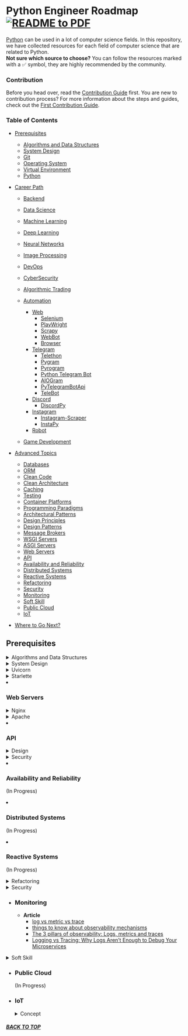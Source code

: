 <a id="top"></a>

# Python Engineer Roadmap [![README to PDF](https://github.com/DjangoEx/awesome-python-resources/actions/workflows/convert-to-pdf.yml/badge.svg)](README.pdf)

[Python](https://www.python.org/) can be used in a lot of computer science fields. In this repository, we have collected resources for each field of computer science that are related to Python.\
**Not sure which source to choose?** You can follow the resources marked with a ✅ symbol, they are highly recommended by the community.


### Contribution
Before you head over, read the [Contribution Guide](CONTRIBUTING.md) first. You are new to contribution process? For more information about the steps and guides, check out the [First Contribution Guide](https://github.com/firstcontributions/first-contributions).

### Table of Contents

- [Prerequisites](#prerequisites)
  - [Algorithms and Data Structures](#algorithms-and-data-structures)
  - [System Design](#system-design)
  - [Git](#git)
  - [Operating System](#operating-system)
  - [Virtual Environment](#virtual-environment)
  - [Python](#python)
- [Career Path](#career-path)
  - [Backend](#backend)
  - [Data Science](#data-science)
  - [Machine Learning](#machine-learning)
  - [Deep Learning](#deep-learning)
  - [Neural Networks](#neural-networks)
  - [Image Processing](#image-processing)
  - [DevOps](#devops)
  - [CyberSecurity](#cybersecurity)
  - [Algorithmic Trading](#algorithmic-trading)
  - [Automation](#automation)
    - [Web](#web)
      - [Selenium](#selenium)
      - [PlayWright](#playwright)
      - [Scrapy](#scrapy)
      - [WebBot](#webbot)
      - [Browser](#mozbase)
    - [Telegram](#telegram)
      - [Telethon](#telethon)
      - [Pygram](#pygram)
      - [Pyrogram](#pyrogram)
      - [Python Telegram Bot](#python-telegram-bot)
      - [AIOGram](#aiogram)
      - [PyTelegramBotApi](#pytelegrambotapi)
      - [TeleBot](#telebot)
    - [Discord](#discord)
      - [DiscordPy](#discordpy)
    - [Instagram](#instagram)
      - [Instagram-Scraper](#instagram-scraper)
      - [InstaPy](#instapy)
    - [Robot](#robot)

  - [Game Development](#game)

- [Advanced Topics](#advanced-topics)
  - [Databases](#databases)
  - [ORM](#orm)
  - [Clean Code](#clean-code)
  - [Clean Architecture](#clean-architecture)
  - [Caching](#caching)
  - [Testing](#testing)
  - [Container Platforms](#container-platforms)
  - [Programming Paradigms](#programming-paradigms)
  - [Architectural Patterns](#architectural-patterns)
  - [Design Principles](#design-principles)
  - [Design Patterns](#design-patterns)
  - [Message Brokers](#message-brokers)
  - [WSGI Servers](#wsgi-servers)
  - [ASGI Servers](#asgi-servers)
  - [Web Servers](#web-servers)
  - [API](#api)
  - [Availability and Reliability](#availability-and-reliability)
  - [Distributed Systems](#distributed-systems)
  - [Reactive Systems](#reactive-systems)
  - [Refactoring](#refactoring)
  - [Security](#security)
  - [Monitoring](#monitoring)
  - [Soft Skill](#soft-skill)
  - [Public Cloud](#public-cloud)
  - [IoT](#iot)
- [Where to Go Next?](#where-to-go-next)

## Prerequisites
<details>
  <summary id="algorithms-and-data-structures">Algorithms and Data Structures</summary> <br> 
  
  - **Book**
    - ✅ [Grokking Algorithms by Aditya Bhargava](https://www.amazon.com/Grokking-Algorithms-illustrated-programmers-curious/dp/1617292230)
    - ✅ [Cracking the Coding Interview by Gayle Laakmann McDowell](https://www.amazon.com/Cracking-Coding-Interview-Programming-Questions/dp/0984782850)
    - [Data Structure and Algorithmic Thinking with Python: Data Structure and Algorithmic Puzzles by Narasimha Karumanchi](https://www.amazon.com/Data-Structure-Algorithmic-Thinking-Python/dp/8192107590)
    - [Introduction to Algorithms (CLRS)](https://www.amazon.com/Introduction-Algorithms-3rd-MIT-Press/dp/0262033844)

  - **Video**
    - [Data Structures And Algorithms Course by Mosh Hamedani](https://codewithmosh.com/p/data-structures-algorithms)
    - [Algorithms and Data Structures for Beginners by NeetCode](https://neetcode.io/courses/dsa-for-beginners/0)
    - [Advanced Algorithms by NeetCode](https://neetcode.io/courses/advanced-algorithms/0)

  - **Platform**
    - ✅ [LeetCode](https://leetcode.com/)
    - [HackerRank](https://www.hackerrank.com/)
    - [CodeWars](https://www.codewars.com/)
    - [TheAlgorithms](https://the-algorithms.com/)
    - [Codeforces](https://codeforces.com/)

  - **Repo**
    - ✅ [Coding University](https://github.com/jwasham/coding-interview-university)
    - [Algorithm solution and summary of Grokking book](https://github.com/msdundar/notes-algorithms)

  - **Cheat Sheet**
    - [Data Structures Cheat Sheet](https://intellipaat.com/mediaFiles/2019/02/Python-Data-structures-cheat-sheet.pdf)
</details>  


<details>
  <summary id="system-design">System Design</summary> <br> 

  - **Book**
    - ✅ [System Design Interview by Alex Xu](https://www.amazon.com/System-Design-Interview-insiders-Second/dp/B08CMF2CQF)
    - [System Design Interview: Volume 2 by Alex Xu & Sahn Lam](https://www.amazon.com/System-Design-Interview-Insiders-Guide/dp/1736049119)

  - **Course**
    - [Educative - Grokking the System Design Interview](https://www.educative.io/courses/grokking-the-system-design-interview)
    - [NeetCode - System Design for Beginners](https://neetcode.io/courses/system-design-for-beginners/0)
    - [NeetCode - System Design Interview](https://neetcode.io/courses/system-design-interview/0)
<details>


  <summary id="git">Git</summary> <br> 
  
  - **Documentation**
    - [Git Documentation](https://git-scm.com/docs)

  - **Video**
    - ✅ [Git Course by Mosh Hamedani](https://codewithmosh.com/p/the-ultimate-git-course)
    - [Git and GitHub tutorial for beginners by Amigoscode](https://www.youtube.com/watch?v=3fUbBnN_H2c)
    - [Git and GitHub crash course by freeCodeCamp](https://www.youtube.com/watch?v=RGOj5yH7evk)
    - [Git For Professionals course by Trevor Miller](https://egghead.io/courses/practical-git-for-everyday-professional-use)

  - **Book**
    - [Pro Git](https://git-scm.com/book/en/)
    - [Git Notes for Professionals](https://books.goalkicker.com/GitBook/)

  - **Website**
    - [Git For Beginners by tutorialspoint](https://www.tutorialspoint.com/git/index.htm)
    - [Git For Intermediates and Professionals by W3schools](https://www.w3schools.com/git/)
    - [Advanced Git Tips by atlassian](https://www.atlassian.com/git/tutorials/advanced-overview)
    - [Learn Git Branching](https://learngitbranching.js.org/)
  
  - **Cheat Sheet**
    - [Git cheat sheet](https://wac-cdn.atlassian.com/dam/jcr:e7e22f25-bba2-4ef1-a197-53f46b6df4a5/SWTM-2088_Atlassian-Git-Cheatsheet.pdf?cdnVersion=353)
</details>

<details>
  <summary id="operating-system">Operating System</summary> <br> 

  - **Book**
    - ✅ [LPIC-1: Linux Professional Institute Certification Study Guide: Exams 101 and 102 by Roderick W. Smith](https://www.amazon.com/LPIC-1-Linux-Professional-Institute-Certification/dp/1118495632)

  - **Video**
    - [Lpic-1 Course by Jadi](https://www.youtube.com/watch?v=AKkNUvEHXhk&list=PLFOYXCPEqdNUU55Xvgst8wGTWnz_sd-cj)

  - **Platform**
    - [Linux Journey](https://linuxjourney.com/)

  - **Community**
    - [Discord Linux group](https://discord.gg/discord-linux)
    - [Linux For Everyone Community](https://t.me/linux4everyone)

  - **Cheat Sheet**
    - [Linux commands cheat sheet](https://www.guru99.com/linux-commands-cheat-sheet.html)
</details>


<details>
  <summary id="virtual-environment">Virtual Environment</summary> <br> 

  - **VENV**
    - **Documentation**
      - [VENV Documentation](https://docs.python.org/3/library/venv.html)
  
  - **VirtualEnvWrapper**
    - **Documentation**
      - [VirtualEnvWrapper Documentation](https://virtualenvwrapper.readthedocs.io/en/latest/)
  
  - **PipEnv**
    - **Documentation**
      - [PipEnv Documentation](https://pipenv.pypa.io/en/latest/)
  
  - **Conda**
    - **Documentation**
      - [Conda Documentation](https://docs.conda.io/en/latest/)
  
  - **Python-Poetry**
    - **Documentation**
      - [Python-Poetry Documentation](https://python-poetry.org/docs/)
</details>


<details>
  <summary id="python">Python</summary> <br> 

  - **Documentation**
    - [Python Documentation](https://docs.python.org/3/)

  - **Beginner**
    - **Book**
      - ✅ [Python Crash Course by Eric Matthes](https://www.amazon.co.uk/dp/1593276036/)
      - [Head First Python by Paul Barry](https://www.amazon.com/Head-First-Python-Brain-Friendly-Guide/dp/1449382673)
      - [Learn Python the Hard Way by Zed Shaw](https://www.amazon.com/Learn-Python-Hard-Way-Introduction/dp/0321884914)
      - [Essential Python Tools](https://books.agiliq.com/projects/essential-python-tools/en/latest/)

    - **Video**
      - [Python Beginner Tutorial by NeuralNine](https://www.youtube.com/playlist?list=PL7yh-TELLS1E6dNCzfQl-NG-KJP3C-4mc)
      - [Python Programming Tutorials by Tech with Tim](https://www.youtube.com/playlist?list=PLzMcBGfZo4-mFu00qxl0a67RhjjZj3jXm)

    - **Platform**
      - [W3schools](https://www.w3schools.com/python/default.asp)
      - [Codecademy Python 2](https://www.codecademy.com/learn/learn-python)
      - [Codecademy Python 3](https://www.codecademy.com/learn/learn-python-3)
      - [Sololearn Python](https://www.sololearn.com/learning/1073)

  - **Intermediate**  
    - **Book**
      - ✅ [Python Cookbook by David Beazley & Brian Jones](https://www.amazon.com/Python-Cookbook-Third-David-Beazley/dp/1449340377)
      - [Beyond the Basic Stuff with Python Best Practices for Writing Clean Code by Sweigart, Al](https://www.amazon.de/-/en/Al-Sweigart/dp/1593279663)
      - [Fluent Python by Luciano Ramalho 2nd Edition](https://www.amazon.com/Fluent-Python-Concise-Effective-Programming/dp/1492056359)
      - [Effective Python by Brett Slatkin](https://www.amazon.com/Effective-Python-Specific-Software-Development/dp/0134853989)
      - [Python Concurrency with asyncio](https://www.manning.com/books/python-concurrency-with-asyncio)

    - **Video**
      - [Python Intermediate Tutorial by NeuralNine](https://www.youtube.com/playlist?list=PL7yh-TELLS1F3KytMVZRFO-xIo_S2_Jg1)
      - [Intermediate Python Tutorials by Tech with Tim](https://www.youtube.com/playlist?list=PLzMcBGfZo4-nhWva-6OVh1yKWHBs4o_tv) 
      - [Python3: Variables, Functions and Functional Programming, Closures, Decorators, Modules and Packages](https://www.udemy.com/course/python-3-deep-dive-part-2/)
  
    - **Platform**
      - [GeeksForGeeks](https://www.geeksforgeeks.org/python-programming-language)
      - [Programiz](https://www.programiz.com/python-programming)
      - [Scaler Topics](https://www.scaler.com/topics/python/)
    

  - **Advanced**
    - **Book**
      - ✅ [Architecture Patterns with Python by Harry Percival & Bob Gregory](https://www.amazon.com/Architecture-Patterns-Python-Domain-Driven-Microservices/dp/1492052205)
      - ✅ [Practices of the Python Pro by Dane Hillard](https://www.amazon.com/Practices-Python-Pro-Dane-Hillard/dp/1617296082)
      - ✅ [Python Tricks by Dan Bader](https://www.amazon.com/Python-Tricks-Buffet-Awesome-Features/dp/1775093301)
      - [Python Testing with pytest by Brian Okken](https://www.amazon.com/Python-Testing-pytest-Effective-Scalable/dp/1680502409)
      - [Python Concurrency with asyncio by Matthew Fowler](https://www.manning.com/books/python-concurrency-with-asyncio)
      - [Python for Programmers by Deitel Developer Series](https://deitel.com/python-for-programmers-book/)
      - [Serious Python by Julien Danjou](https://serious-python.com/)
      - [Python Notes for Professionals](https://books.goalkicker.com/PythonBook/)

    - **Video**
      - ✅ [Python3: Deep dive Iteration, Generators](https://www.udemy.com/course/python-3-deep-dive-part-2/)
      - ✅ [Python3: Deep dive Dictionaries, Sets, Related Data Structures, Serialization/Deserialization](https://www.udemy.com/course/python-3-deep-dive-part-3/)
      - ✅ [Python3: Deep dive Object Oriented Programming (OOP)](https://www.udemy.com/course/python-3-deep-dive-part-4/)

    - **Platform**
      - ✅ [RealPython](https://realpython.com/)
      - [Python-Course](https://python-course.eu/)
  
  - **Community**
    - [Python Discord group](https://discord.gg/python)
    - [Python Telegram group](https://t.me/Python)

  - **Cheat Sheet**
    - [Python cheat sheet](https://perso.limsi.fr/pointal/_media/python:cours:mementopython3-english.pdf)
</details>


## Career Path

- ### Backend
  - [List Of All Python Backend Web Frameworks](https://wiki.python.org/moin/WebFrameworks)
  <br>


  <details>
    <summary id="django">Django</summary> <br> 

    - **Documentation**
      - [Django Documentation](https://www.djangoproject.com/) 
      - [Django Tutorial - w3schools](https://www.w3schools.com/django/)

    - **Book**
      - [Django for Beginners by William S. Vincent](https://www.amazon.com/gp/product/1735467200)
      - [Django for APIs by William S. Vincent](https://www.amazon.com/gp/product/1735467227/)
      - [Django for Professionals by William S. Vincent](https://www.amazon.com/gp/product/1735467235)
      - [Two Scoops of Django 3.x by Daniel Roy Greenfeld, Audrey Roy Greenfeld](https://www.feldroy.com/books/two-scoops-of-django-3-x)
      - [Test-Driven Development with Python: Obey the Testing Goat: Using Django, Selenium, and JavaScript by Harry Percival](https://www.obeythetestinggoat.com/book/praise.harry.html)
      - [Test-Driven Development with Django by Kevin Harvey](https://www.amazon.com/Test-Driven-Development-Django-Kevin-Harvey/dp/178528116X)
      - [Django3 by example by antonio mele](https://www.amazon.com/Django-Example-powerful-reliable-applications-dp-1838981950/dp/1838981950/ref=mt_other?_encoding=UTF8&me=&qid=)

    - **Video**
      - [Django Web Framework - Full Course for Beginners by Justin Mitchel](https://www.youtube.com/watch?v=F5mRW0jo-U4)
      - [Build REST APIs with Django REST Framework and Python By Shubham Sarda](https://www.packtpub.com/product/build-rest-apis-with-django-rest-framework-and-python-video/9781801819022)
      - [Django For Everybody - Full Course by Dr. Charles Severance](https://youtu.be/o0XbHvKxw7Y)
      - [Django ORM Mastery - Very Academy](https://www.youtube.com/watch?v=iQF6pln3Gog&list=PLOLrQ9Pn6cazjoDEnwzcdWWf4SNS0QZml)
      - [Learn Django Class Base View - Very Academy](https://www.youtube.com/watch?v=GxA2I-n8NR8&list=PLOLrQ9Pn6caxNb9eFZJ6LfY29nZkKmmXT)
      - [Django Course by Mosh Hamedani](https://codewithmosh.com/p/the-ultimate-django-series)
      - [Try Django 3.2 - Python Web Development Tutorial Series by Justin Mitchel](https://www.youtube.com/playlist?list=PLEsfXFp6DpzRMby_cSoWTFw8zaMdTEXgL)

    - **Awesome Django**
      - [Awesome Django](https://github.com/wsvincent/awesome-django#readme)

    - **Community**
      - [Django Discord group](https://discord.me/unofficial-django) 
      - [Django Telegram group](https://t.me/django)

    - **Cheat Sheet**
      - [Beginners Django cheat sheet](https://edu.anarcho-copy.org/Programming%20Languages/Python/Python%20CheatSheet/beginners_python_cheat_sheet_pcc_django.pdf)
      - [Django Cheat Sheet](https://cheatography.com/ogr/cheat-sheets/django/)
      - [Django Models Cheat Sheet](https://cheatography.com/lewiseason/cheat-sheets/django-models/)
      - [Django Class Based Views Cheat Sheet](https://cheatography.com/papousekp/cheat-sheets/django-class-based-views/)
      - [Django Class Based Views Cheat Sheet 2](https://ccbv.co.uk/)
  </details>



  <details>
  <summary id="fastapi">Fast API</summary> <br> 

    - **Video**
      - [Python API Development - Comprehensive Course for Beginners by Sanjeev Thiyagarajan](https://www.youtube.com/watch?v=0sOvCWFmrtA)
      - [FastAPI course by testdriven.io & talkpython.fm](https://testdriven.io/talkpython/)
      - [FastAPI - The Complete Course 2023 (Beginner + Advanced)](https://www.udemy.com/course/fastapi-the-complete-course/)
      - [Microservice Architecture and System Design with Python & Kubernetes – Full Course](https://www.youtube.com/watch?v=hmkF77F9TLw)

    - **Documentation**
      - [FastAPI documentation](https://fastapi.tiangolo.com)
      - [FastAPI Utilities documentation](https://fastapi-utils.davidmontague.xyz/)

    - **Awesome FastAPI**
      - [Awesome FastAPI](https://github.com/mjhea0/awesome-fastapi#readme)

    - **Community**
      - [FastApi Discord group](https://discord.gg/VQjSZaeJmf)
      - [FastApi Gitter](https://gitter.im/tiangolo/fastapi)
  </details>
  

  <details>
  <summary id="flask">Flask</summary> <br>   

    - **Book**
      - [Flask Web Development: Developing Web Applications with Python](https://blog.miguelgrinberg.com/post/the-flask-mega-tutorial-part-i-hello-world)
      - [Flask Framework Cookbook](https://www.amazon.de/Flask-Framework-Cookbook-techniques-development/dp/1789951291/)
      - [The New And Improved Flask Mega-Tutorial](https://www.amazon.com/New-Improved-Flask-Mega-Tutorial/dp/B09YQ33QYT)

    - **Video**
      - [Flask Tutorial by Tech With Tim](https://youtube.com/playlist?list=PLzMcBGfZo4-n4vJJybUVV3Un_NFS5EOgX)
      - [REST APIs with Flask and Python by Jose Salvatierra](https://www.udemy.com/course/rest-api-flask-and-python/)

    - **Documentation**
      - [Flask Document](https://flask.palletsprojects.com/)

    - **Cheat Sheet**
      - [Flask Cheat Sheet and Quick Reference](https://s3.us-east-2.amazonaws.com/prettyprinted/flask_cheatsheet.pdf)
  </details>
  
  
  <details>
  <summary id="tornado">Tornado</summary> <br> 

    - **Book**
      - [Introduction to Tornado by Michael Dory](https://www.amazon.com/Introduction-Tornado-Michael-Dory-2012-03-31/dp/B01FEK31OM)

    - **Video**
      - [Tornado, Coroutines and Concurrency by Bek Brace](https://www.youtube.com/watch?v=-gJ21qzpieA)
      - [Tornado in Depth by Oscar Vilaplana](https://www.youtube.com/watch?v=4Ztq-Yz1ero)
      - [More than just a pretty web framework, the Tornado IOLoop by Gavin M.Roy](https://www.youtube.com/watch?v=3BYN3ouwkRA)

    - **Documentation**
      - [Tornado Document](https://www.tornadoweb.org/en/stable/)
  </details>


  <details>
  <summary id="web2py">Web2Py</summary> <br> 

    - **Documentation**
      - [Web2Py Document](https://web2py.readthedocs.io/en/latest/)

    - **Book**
      - [Complete Reference Manual by Massimo Di Pierro](http://www.web2py.com/book)
      - [Killer Web Development by Marco Laspe](http://killer-web-development.com/)
  </details>
  
  
  <details>
  <summary id="sanic">Sanic</summary> <br> 

    - **Documentation**
      - [Sanic Document](https://sanic.readthedocs.io/en/stable/index.html)
      - [Sanic Guide](https://sanic.dev/en/guide/)
    
    - **Article**
      - [Getting Started with Sanic for Python by Mukul Khanna](https://scoutapm.com/blog/go-fast-getting-started-with-sanic-for-python)

    - **Video**
      - [Async Web Apps with Sanic by Dougal Matthews](https://www.youtube.com/watch?v=wb0lk4e9DEg)
  </details>


  <details>
  <summary id="aiohttp">AIOHTTP</summary> <br>

    - **Documentation**
      - [AIOHTTP Document](https://docs.aiohttp.org/en/stable/)
  </details>


  <details>
  <summary id="bottle">Bottle</summary> <br> 

    - **Documentation**
      - [Bottle Document](https://bottlepy.org/docs/dev/)
  </details>


  <details>
  <summary id="dash">Dash</summary> <br>

    - **Documentation**
      - [Dash-Python Document](https://dash.plotly.com/introduction)

    - **Awesome Dash**
      - [Awesome Dash](https://github.com/ucg8j/awesome-dash#readme)

    - **Template**
      - [Dash Clean Architecture Template](https://github.com/CzakoZoltan08/dash-clean-architecture-template)
  </details>


  <details>
  <summary id="blacksheep">BlackSheep</summary> <br>

    - **Documentation**
      - [BlackSheep Document](https://neoteroi.dev/blacksheep/)

  </details>


- ### Data Science

  <details>
    <summary id="data-analysis">Data Analysis</summary> <br>

    <details>
    <summary id="numpy"> Numpy</summary> <br>

    - **Documentation**
      - [Numpy Document](https://numpy.org/doc/stable/user/index.html)
    </details>

    <details>
    <summary id="scipy"> Scipy</summary> <br>

    - **Documentation**
      - [Scipy Document](https://docs.scipy.org/doc/scipy/tutorial/index.html)
    </details>

    <details>
    <summary id="pandas"> Pandas</summary> <br>


    - **Documentation**
      - [Pandas Document](https://pandas.pydata.org/docs/user_guide/index.html)
    </details>
  </details>


  <details>
    <summary id="data-visualization">Data Visualization</summary> <br>   
    
    <details>
    <summary id="matplotlib"> Matplotlib</summary> <br> 

    - **Documentation**
      - [Matplotlib Document](https://matplotlib.org/stable/users/index.html)
    </details>

    <details>
    <summary id="plotly"> Plotly</summary> <br> 

    - **Documentation**
      - [Plotly Document](https://plotly.com/python-api-reference/)
    </details>
  </details>



<details>
<summary id="machine-learning">Machine Learning</summary> <br> 

- **Video**
  - [Machine Learning Course by Andrew Ng](https://coursera.org/learn/machine-learning)
</details>


<details>
<summary id="deep-learning">Deep Learning</summary> <br> 

- **Video**
  - [Deep Learning Specialization by Andrew Ng](https://www.coursera.org/specializations/deep-learning)
  - [AladdinPersson](https://www.youtube.com/c/AladdinPersson)
</details>

<details>
<summary id="neural-networks">Neural Networks</summary> <br> 

- **Video**
    - [Neural Networks and Calculus](https://www.youtube.com/c/3blue1brown)
</details>

<details>
<summary id="image-processing">Image Processing</summary> <br> 

</details>



<details>
<summary id="devops">DevOps</summary> <br> 

- **Community**
  - [DevOps, SRE, & Infrastructure](https://discord.com/invite/VEEnHkPzY6)

- **CI/CD**
  - [CI/CD Full Course | Continuous Integration And Continuous](https://www.youtube.com/watch?v=h9K1NnqwUvE)
  - [GitLab CI CD Tutorial for Beginners](https://www.youtube.com/watch?v=qP8kir2GUgo)
</details>


<details>
<summary id="algorithmic-trading">Algorithmic Trading</summary> <br> 

</details>


<details>
<summary id="cybersecurity">CyberSecurity</summary> <br> 
  
- **Book**
  - [Violent Python: A Cookbook for Hackers, Forensic Analysts, Penetration Testers and Security Engineers](https://www.amazon.com/Violent-Python-Cookbook-Penetration-Engineers/dp/1597499579)
  - [Black Hat Python, 2nd Edition: Python Programming for Hackers and Pentesters](https://www.amazon.com/Black-Hat-Python-2nd-Programming/dp/1718501129)


- **Tutorials**
  - [Python for Ethical Hacking: A Complete Course](https://www.udemy.com/course/python-for-ethical-hacking/)
  - [Python for Cybersecurity](https://www.udemy.com/course/python-for-cybersecurity/)
  - [Python Penetration Testing Essentials](https://www.packtpub.com/product/python-penetration-testing-essentials/9781784398583)
  - [Zero to Hero: A Practical Network Penetration Testing Course Using Python](https://www.youtube.com/playlist?list=PLLKT__MCUeiwBa7d7F_vN1GUwz_2TmVQj)


- **Tools and Frameworks**
  - [Scapy](https://scapy.net/)
  - [OWASP ZAP](https://www.zaproxy.org/)


</details>



<details>
<summary id="game">Game Development</summary> <br> 

- **Library**
  - [Pygame](https://www.pygame.org/news)

- **Tutorial**
  - [Pygame Tutorial for Beginners - Python Game Development Course](https://www.youtube.com/watch?v=FfWpgLFMI7w)

- **Book**
  - [Python Game Programming by Example](https://www.amazon.com/Python-Programming-Example-Alejandro-Rodas/dp/1785281534)

</details>



- ### Automation

  - #### Web


  <details>
  <summary id="selenium">Selenium</summary> <br> 

    - [Selenium (Main Home)](https://github.com/SeleniumHQ/selenium)
    - [CDP Documentation](https://chromedevtools.github.io/devtools-protocol/)
    - [Source](https://github.com/SeleniumHQ/selenium/tree/trunk/py)
    - [Documentation](https://www.selenium.dev/selenium/docs/api/py/)
    - [Helium](https://github.com/mherrmann/selenium-python-helium)
    - [Base](https://github.com/seleniumbase/SeleniumBase)
    - [InstaPy](https://github.com/InstaPy/InstaPy)
    - [AutoCrawler](https://github.com/YoongiKim/AutoCrawler)
    - [Wire](https://github.com/wkeeling/selenium-wire)
    - [Cucucumber](https://github.com/executeautomation/SeleniumWithCucucumber)
    - [Requestium](https://github.com/tryolabs/requestium)
    - [Undetected](https://github.com/ultrafunkamsterdam/undetected-chromedriver)
  </details>


  <details>
  <summary id="playwright">PlayWright</summary> <br> 

    - [Source](https://github.com/microsoft/playwright-python)
    - [Documentation](https://playwright.dev/python/docs/intro)  
  </details>

  <details>
  <summary id="selenium">Scrapy</summary> <br> 

    - **Documentation**
      - [Scrapy Documentation](https://docs.scrapy.org/en/latest/)
      
    - **Tutorials**
      - [Scrapy Tutorial for Beginners](https://www.datacamp.com/community/tutorials/making-web-crawlers-scrapy-python)
      - [Advanced Web Scraping with Python using Scrapy & Splash](https://www.udemy.com/course/advanced-web-scraping-with-python-using-scrapy-splash/)
      
    - **Books**
      - [Learning Scrapy: Learn the art of efficienct web scraping and crawling with Python](https://www.amazon.com/Learning-Scrapy-Dimitrios-Kouzis-Loukas/dp/1784399787)
      - [Web Scraping with Python: Collecting More Data from the Modern Web](https://www.amazon.com/Web-Scraping-Python-Collecting-Modern/dp/1491985577)
            
    - **Frameworks and Libraries**
      - [ScrapyRT: Real-time web scraping for Scrapy](https://github.com/scrapy/scrapyrt)
      - [Splash: A Javascript rendering service for Scrapy](https://splash.readthedocs.io/en/stable/)
      - [Portia: A visual scraping tool for Scrapy](https://github.com/scrapinghub/portia)

  </details>

  <details>
  <summary id="mozbase">Browser</summary> <br> 

    - [Source](https://wiki.mozilla.org/Auto-tools/Projects/Mozbase)
    - [Documentation](https://firefox-source-docs.mozilla.org/mozbase/index.html)
  </details>

  <details>
  <summary id="webbot">WebBot</summary> <br> 

    - [Source](https://github.com/nateshmbhat/webbot)
  </details>


  - #### Telegram


  <details>
  <summary id="telethon">Telethon</summary> <br>

    - [Source](https://github.com/LonamiWebs/Telethon)
    - [Documentation](https://docs.telethon.dev/)
  </details>


  <details>
  <summary id="pygram">Pygram</summary> <br> 

    - [Source](https://github.com/pygram/pygram)
    - [Documentation](https://pygram.readthedocs.io/en/latest/)
  </details>

  <details>
  <summary id="pyrogram">Pyrogram</summary> <br>  

    - [Source](https://github.com/pyrogram/pyrogram)
    - [Documentation](https://docs.pyrogram.org/)
  </details>

  <details>
  <summary id="python-telegram-bot">Python Telegram Bot</summary> <br> 
  
    - [Source](https://github.com/python-telegram-bot/python-telegram-bot)
    - [Documentation](https://python-telegram-bot.readthedocs.io/)
  </details>

  <details>
  <summary id="aiogram">AIOGram</summary> <br> 

    - [Source](https://github.com/aiogram/aiogram)
    - [Documentation](https://docs.aiogram.dev/)
  </details>

  <details>
  <summary id="pytelegrambotapi">PyTelegramBotApi</summary> <br> 

    - [Source](https://github.com/eternnoir/pyTelegramBotAPI)
    - [Documentation](https://pytba.readthedocs.io/)
  </details>

  <details>
  <summary id="telebot">TeleBot</summary> <br> 

    - [Source](https://github.com/KyleJamesWalker/telebot)
  </details>


  - #### Discord
  <details>
  <summary id="discordpy">DiscordPy</summary> <br>

    - [Source](https://github.com/Rapptz/discord.py)
    - [Documentation](https://discordpy.readthedocs.io)
  </details>


  - #### Instagram
  <details>
  <summary id="instagram-scraper">Instagram-Scraper</summary> <br> 

    - [Source](https://github.com/realsirjoe/instagram-scraper)
  </details>

  <details>
  <summary id="instapy">InstaPy</summary> <br>   

    - [Source](https://github.com/InstaPy/InstaPy)
  </details>
  
  <details>
  <summary id="instaloader">Instaloader</summary> <br>   

    - [Source](https://github.com/instaloader/instaloader)
  </details>

  <details>
  <summary id="robot">Robot</summary> <br> 
  
    - [Robot Framework Official Website](https://robotframework.org/)
    - [Robot Framework Official Repository](https://github.com/robotframework/robotframework)

    - **Tutorials**
      - [Robot Framework Test Automation - Level 2](https://www.udemy.com/course/robot-framework-2/)
  </details>


## Advanced Topics

  ⚠️ The following topics don't have any order or priority of learning.\
  🔥 Choose topics that you are **interested in** or **suit your needs**.


- ### Databases

  <details>
  <summary id="general">General</summary> <br>

    - **Book**
      - ✅ [Designing Data-Intensive Applications: The Big Ideas Behind Reliable, Scalable, and Maintainable Systems](https://www.amazon.com/Designing-Data-Intensive-Applications-Reliable-Maintainable/dp/1449373321)
      - [Seven Databases in Seven Weeks: A Guide to Modern Databases and the NoSQL Movement](https://www.amazon.com/Seven-Databases-Weeks-Modern-Movement/dp/1680502530/)
  </details>


  <details>
  <summary id="sqlite">SQLite</summary> <br> 

    - **Documentation**
      - [SQLite Documentation](https://www.sqlite.org/docs.html)
    
    - **Tutorials**
      - [SQLite Tutorial](https://www.sqlitetutorial.net/)
  </details>


  <details>
  <summary id="postgresql">PostgreSQL</summary> <br> 
    
    - **Documentation**
      - [PostgreSQL Documentation](https://www.postgresql.org/docs/)
    
    - **Book**
      - [Essential Postgres: Database Development using PostgreSQL](https://www.amazon.com/Essential-Postgres-Database-Development-PostgreSQL/dp/B08KH136G4)

    - **Community**
      - [PostgreSQL Telegram group](https://t.me/pg_sql)
  
    - **Cheat Sheet**
      - [PostgreSQL Cheat Sheet By GoalKicker](https://books.goalkicker.com/PostgreSQLBook/PostgreSQLNotesForProfessionals.pdf)
      - [PostgreSQL CHEAT SHEET](https://www.postgresqltutorial.com/wp-content/uploads/2018/03/PostgreSQL-Cheat-Sheet.pdf)
      - [POSTGRESQL 8.3 PSQL CHEAT SHEET](http://www.postgresonline.com/downloads/special_feature/postgresql83_psql_cheatsheet.pdf)
    
    - **Video**
      - [SQL and PostgreSQL: The Complete Developer's Guide](https://www.udemy.com/course/sql-and-postgresql/)
  </details>


  <details>
  <summary id="mysql">MySQL</summary> <br>

    - **Documentation**
      - [MySQL Documentation](https://dev.mysql.com/doc/)
    
    - **Tutorials**
      - [MySQL Tutorial](https://www.mysqltutorial.org/)

    - **Cheat Sheet**
      - [MySQL Cheat Sheet by GoalKicker](https://books.goalkicker.com/MySQLBook/MySQLNotesForProfessionals.pdf)
  </details>


  <details>
  <summary id="oracle">Oracle</summary> <br> 
    
    - **Documentation**
      - [Oracle Documentation](https://docs.oracle.com/en/database/index.html)
    
    - **Tutorials**
      - [Oracle Tutorial](https://www.oracletutorial.com/)

    - **Cheat Sheet**
      - [Oracle Cheat Sheet by GoalKicker](https://books.goalkicker.com/OracleDatabaseBook/OracleDatabaseNotesForProfessionals.pdf)
  </details>

  <details>
  <summary id="mongodb">MongoDB</summary> <br> 

    - **Documentation**
      - [MongoDB Documentation](https://www.mongodb.com/docs/)
    
    - **Tutorial**
      - [Python MongoDB](https://www.w3schools.com/python/python_mongodb_getstarted.asp)

    - **Cheat Sheet**
      - [MongoDB Cheat Sheet by GoalKicker](https://books.goalkicker.com/MongoDBBook/MongoDBNotesForProfessionals.pdf)
  </details>

  <details>
  <summary id="redis">Redis</summary> <br>
  
    - **Documentation**
      - [Redis Documentation](https://redis.io/docs/)
    
    - **Video**
      - [Redis Crash Course 1](https://www.youtube.com/watch?v=Hbt56gFj998)
      - [Redis Crash Course 2](https://www.youtube.com/watch?v=OqCK95AS-YE)

    - **Article**
      - [How to use redis with python by Brad Solomon](https://realpython.com/python-redis/)

    - **Cheat Sheet**
      - [Redis Cheat Sheet 1](https://cheatography.com/tasjaevan/cheat-sheets/redis/)
      - [Redis Cheat Sheet 2](https://masonoise.files.wordpress.com/2010/03/redis-cheatsheet-v1.pdf)
  </details>

  <details>
  <summary id="memcached">MemCached</summary> <br> 

    - **Documentation**
      - [MemCached Wiki](https://github.com/memcached/memcached/wiki)
  </details>

  <details>
  <summary id="apache-cassandra">Apache Cassandra</summary> <br>

    - **Documentation**
      - [Apache Cassandra Documentation](https://cassandra.apache.org/_/index.html)
  </details>


<details>
<summary id="clean-code">Clean Code</summary> <br>

  - **Book**
    - ✅ [Clean Code: A Handbook of Agile Software Craftsmanship](https://www.amazon.com/gp/product/0132350882)
    - ✅ [Clean Code in Python by Mariano Anaya](https://www.amazon.com/Clean-Code-Python-maintainable-efficient/dp/1800560214)
    - [Code Complete: A Practical Handbook of Software Construction, Second Edition by Steve Mcconnell](https://www.amazon.com/Code-Complete-Practical-Handbook-Construction/dp/0735619670)
    - [Clean Python: Elegant Coding in Python by Sunil Kapil](https://www.amazon.com/Clean-Python-Elegant-Coding/dp/1484248775)

</details>


- ### ORM

  <details>
  <summary id="sqlalchemy">SQLAlchemy</summary> <br>

    - **Documentation**
        - [SQLAlchemy documentation](https://docs.sqlalchemy.org/en/14/)
      
    - **Tutorial**
        - [SQLAlchemy tutorials](https://www.sqlalchemy.org/library.html#tutorials)
        - [SQLAlchemy ORM tutorial](https://auth0.com/blog/sqlalchemy-orm-tutorial-for-python-developers/)

  </details>

  <details>
  <summary id="django-orm">Django-ORM</summary>

    - **Book**
        - [Django ORM cookbook](https://books.agiliq.com/projects/django-orm-cookbook/en/latest/) (by Agiliq)
        
    - **Documentation**
        - [Django ORM documentation](https://docs.djangoproject.com/en/4.2/topics/db/)
      
    - **Tutorial**
        - [Django ORM examples](https://github.com/django/django/tree/main/tests/queries) (in Django's official GitHub repository)
        - [Using Django ORM Outside Of Framework](https://abdus.dev/posts/django-orm-standalone/)
        - [How to use FastAPI with Django ORM and Admin](https://nsikakimoh.com/blog/fastapi-and-django-orm)
  </details>

  <details>
  <summary id="tortoise">Tortoise</summary>

    - **Documentation**
        - [Tortoise ORM documentation](https://tortoise-orm.readthedocs.io/en/latest/)
      
    - **Tutorial**
      - [Tortoise ORM tutorial](https://tortoise-orm.readthedocs.io/en/latest/examples.html)
  </details>

  <details>
  <summary id="peewee">Peewee</summary>
  
    - **Documentation**
      - [Peewee documentation](http://docs.peewee-orm.com/en/latest/index.html)
      
    - **Tutorial**
      - [Peewee tutorial](http://docs.peewee-orm.com/en/latest/peewee/quickstart.html)
      - [Peewee ORM examples](https://github.com/coleifer/peewee/tree/master/examples)
  </details>

  <details>
  <summary id="pony">Pony</summary>

    - **Documentation**
      - [Pony ORM documentation](https://docs.ponyorm.org/)
      
    - **Tutorial**
      - [Pony ORM tutorial](https://docs.ponyorm.org/tutorials/first-steps.html)
      - [Pony ORM examples](https://github.com/ponyorm/pony/tree/master/examples)

  </details>



- ### Clean Architecture

  (In Progress)



<details>
<summary id="caching">Caching</summary>

  - **Article**
    - [Caching in django with redis by Real Python](https://realpython.com/caching-in-django-with-redis/)

  - **Video**
    - [Redis Course - In-Memory Database Tutorial](https://www.youtube.com/watch?v=XCsS_NVAa1g)
</details>



- ### Testing

  <details>
  <summary id="python-unittest-package">Python `unittest` package</summary> <br>
  
    - **Documentation**
      - [Testing in Python](https://docs.python.org/3/library/unittest.html)
      - [Getting Started With Testing in Python](https://realpython.com/python-testing/)
  </details>


  <details>
  <summary id="pytest-testing-package">`PyTest` Testing Package</summary> <br>
    
    - **Documentation**
      - [Official PyTest Documentation](https://docs.pytest.org/en/stable/index.html)
  </details>


  <details>
  <summary id="drf-test-framework">DRF Test Framework</summary> <br>

    - **Documentation**
      - [Testing - Django REST framework](https://www.django-rest-framework.org/api-guide/testing/)

    - **Video**
      - [Pytest Django and Django Rest Framework](https://www.youtube.com/watch?v=KIIdbVs7e8I&list=PLP1DxoSC17LZTTzgfq0Dimkm6eWJQC9ki)
  </details>



- ### Container Platforms

  <details>
  <summary id="docker">Docker</summary> <br>

    - **Documentation**
      - [Docker Documentation](https://docs.docker.com/)

    - **Book**
      - [Docker in Action, Second Edition](https://www.manning.com/books/docker-in-action-second-edition)
      - [Docker Deep Dive: Zero to Docker in a single book](https://www.amazon.com/Docker-Deep-Dive-Nigel-Poulton-ebook/dp/B01LXWQUFF)

    - **Video**
      - [Docker Mastery With Django - very academy](https://www.youtube.com/watch?v=W5Ov0H7E_o4&list=PLOLrQ9Pn6cazCfL7v4CdaykNoWMQymM_C)
      - [Docker Course by Mosh Hamedani](https://codewithmosh.com/p/the-ultimate-docker-course)
      - [Docker Swarm Step by Step](https://www.youtube.com/watch?v=74p7csxKN8M)

    - **Cheat Sheet**
      - [Docker Cheat Sheet](https://www.docker.com/wp-content/uploads/2022/03/docker-cheat-sheet.pdf)
  </details>


  <details>
  <summary id="kubernetes">Kubernetes</summary> <br>

    - **Documentation**
      - [Kubernetes Documentation](https://kubernetes.io/docs/home/)

    - **Video**
      - ["Just me and Opensource" YouTube channel](https://www.youtube.com/playlist?list=PL34sAs7_26wNBRWM6BDhnonoA5FMERax0)

    - **Book**
      - [Kubernetes: Up and Running, 2nd Edition](https://www.oreilly.com/library/view/kubernetes-up-and/9781492046523)
      - [Kubernetes in Action, Second Edition](https://www.manning.com/books/kubernetes-in-action-second-edition)

    - **Community**
      - [Kubernetes Discord group](https://discord.gg/k8s-at-home)
  </details>



- ### Programming Paradigms


  <details>
  <summary id="object-oriented-programming">Object-Oriented Programming</summary> <br>

    - **Tutorial**
      - [Python Classes and Objects by W3Schools (Beginners)](https://www.w3schools.com/python/python_classes.asp)
      - [Python Object Oriented Programming by programiz.com (Beginners)](https://www.programiz.com/python-programming/object-oriented-programming)

    - **Article**
      - [Python OOPs Concepts 3 by GeeksForGeeks (Beginners)](https://www.geeksforgeeks.org/python-oops-concepts/)
      - [Object-Oriented Programming (OOP) in Python 3 by David Amos (Intermediate)](https://realpython.com/python3-object-oriented-programming/#:~:text=Programming%20with%20Python.-,What%20Is%20Object%2DOriented%20Programming%20in%20Python%3F,are%20bundled%20into%20individual%20objects.)

    - **Book**
      - [Python Object-Oriented Programming](https://www.amazon.com/Python-Object-Oriented-Programming-maintainable-object-oriented/dp/1789615852/ref=pd_sbs_sccl_2_2/138-1551814-9810765?pd_rd_w=jzyei&pf_rd_p=3676f086-9496-4fd7-8490-77cf7f43f846&pf_rd_r=MFK3P1Y675XM2K837YAX&pd_rd_r=392af586-64f4-4790-83f3-4b2ba1954b3d&pd_rd_wg=0Wk4G&pd_rd_i=1789615852&psc=1)
      
  </details>


  <details>
  <summary id="functional-programming">Functional Programming</summary> <br>
    
    - **Article**
      - [Functional Programming in Python](https://realpython.com/python-functional-programming/)

  </details>



- ### Architectural Patterns

  <details>
  <summary id="microservice">Microservice</summary> <br> 

    - **Book**
      - [Microservice Architecture](https://www.oreilly.com/library/view/microservice-architecture/9781491956328)
      - [Building Microservices, 2nd Edition](https://www.oreilly.com/library/view/building-microservices-2nd/9781492034018/)
  </details>

  <details>
  <summary id="enterprise-applications">Enterprise Applications</summary> <br>

    - **Book**
      - [Patterns of Enterprise Application Architecture](https://www.amazon.de/Patterns-Enterprise-Application-Architecture-Martin/dp/0321127420)
      - [Enterprise Integration Patterns: Designing, Building, and Deploying Messaging Solutions](https://www.amazon.de/-/en/Gregor-Hohpe/dp/0321200683/)
  </details>



- ### Design Principles


  <details>
  <summary id="solid">SOLID</summary> <br>

    - **Article**
        - [SOLID Principles In Python by Philip Norton](https://www.hashbangcode.com/article/solid-principles-python)
        - [Uncle Bob's SOLID principles made easy 🍀 - in Python!](https://www.youtube.com/watch?v=pTB30aXS77U)
  </details>

  <details>
  <summary id="kiss">KISS</summary> <br>

  </details>

  <details>
  <summary id="dry">DRY</summary> <br>

  </details>


<details>
<summary id="design-patterns">Design Patterns</summary> <br>

  - **Book**
    - [Head First Design Patterns: Building Extensible and Maintainable Object-Oriented Software](https://www.amazon.com/Head-First-Design-Patterns-Object-Oriented/dp/149207800X)
    - [Django Design Patterns and Best Practices (by Arun Ravindran)](https://www.amazon.com/Django-Design-Patterns-Practices-Industry-standard/dp/1788831349)
    - [Dive Into Design Patterns by Alexander Shvets](https://refactoring.guru/design-patterns/book)

  - **Video**
    - [Design Patterns Course by Mosh Hamedani](https://codewithmosh.com/p/design-patterns)
    - [Become a better software developer](https://www.youtube.com/c/ArjanCodes)
  </details>




- ### Message Brokers

  <details>
  <summary id="rabbitmq">RabbitMQ</summary> <br>
    
    - **Documentation**
      - [RabbitMQ Documentation](https://www.rabbitmq.com/documentation.html)

    - **Article**
      - [RabbitMQ Hello World](https://www.rabbitmq.com/tutorials/tutorial-one-python.html)
      - [RabbitMQ Work Queues](https://www.rabbitmq.com/tutorials/tutorial-two-python.html)
      - [RabbitMQ Publish/Subscribe](https://www.rabbitmq.com/tutorials/tutorial-three-python.html)
      - [RabbitMQ Routing](https://www.rabbitmq.com/tutorials/tutorial-four-python.html)
      - [RabbitMQ Topics](https://www.rabbitmq.com/tutorials/tutorial-five-python.html)
      - [RabbitMQ Remote procedure call (RPC)](https://www.rabbitmq.com/tutorials/tutorial-six-python.html)

    - **Cheat Sheet**
      - [RabbitMQ Cheat Sheet 1](https://cheatography.com/francisuk/cheat-sheets/rabbitmq/pdf/)
      - [RabbitMQ Cheat Sheet 2](https://lzone.de/cheat-sheet/RabbitMQ)
  </details>

  <details>
  <summary id="apache-kafka">Apache Kafka</summary> <br>
   
    - **Documentation**
      - [Apache Kafka Documentation](https://kafka.apache.org/documentation/)

    - **Cheat Sheet**
      - [Apache Kafka Cheat Sheet 1](https://gist.github.com/sahilsk/d2a6ec384f5f2333e3fef40a581a97e1)
      - [Apache Kafka Cheat Sheet 2](https://medium.com/@TimvanBaarsen/apache-kafka-cli-commands-cheat-sheet-a6f06eac01b)
  </details>

  
  
   
- ### WSGI Servers

  <details>
  <summary id="gunicorn">Gunicorn</summary> <br>
    
    - **Documentation**
      - [Gunicorn Documentation](https://docs.gunicorn.org/en/stable/)
  </details>

  <details>
  <summary id="uwsgi">uWSGI</summary> <br>
    
    - **Documentation**
      - [uWSGI Documentation](https://uwsgi-docs.readthedocs.io/en/latest/)
  </details>

  
   
- ### ASGI Servers
  </details>

  <details>
  <summary id="uvicorn">Uvicorn</summary> <br>
    
    - **Documentation**
      - [Uvicorn Documentation](https://www.uvicorn.org/)
  </details>

  <details>
  <summary id="starlette">Starlette</summary> <br>
    
    - **Documentation**
      - [Starlette Documentation](https://www.starlette.io/)
  </details>

  
   
- ### Web Servers
  </details>

  <details>
  <summary id="nginx">Nginx</summary> <br>
  
    - **Documentation**
      - [NGINX Documentation](http://nginx.org/en/docs/)

    - **Book**
      - [NGINX Cookbook](https://www.nginx.com/resources/library/complete-nginx-cookbook/)

    - **Cheat Sheet**
      - [NGINX CHEAT SHEET](https://kiza.dev/notes/nginx-cheat-sheet)
  </details>

  <details>
  <summary id="apache">Apache</summary> <br>
    
    - **Documentation**
      - [Apache Documentation](https://httpd.apache.org/docs/)

    - **Book**
      - [Apache Cookbook: Solutions and Examples for Apache Administrators](https://www.amazon.com/Apache-Cookbook-Solutions-Examples-Administrators/dp/0596529945)

    - **Cheat Sheet**
      - [Apache Cheat Sheet](http://www.cheat-sheets.org/saved-copy/apache-refcard-a4.pdf)
  </details>

  
   
- ### API


  <details>
  <summary id="design">Design</summary> <br>
  
    - **Guidelines and Best Practices**
      - [Zalando RESTful API and Event Guidelines](https://opensource.zalando.com/restful-api-guidelines/)
      - [Microsoft REST API Guidelines](https://github.com/microsoft/api-guidelines)
  </details>

  <details>
  <summary id="security">Security</summary> <br>
  
    - **Checklist**
      - [API Security Checklist](https://github.com/bobycloud/API-Security-Checklist/blob/master/README-en.md)
  </details>

  
   
- ### Availability and Reliability

  (In Progress)
  
   
- ### Distributed Systems

  (In Progress)
  
   
- ### Reactive Systems

  (In Progress)


<details>
<summary id="refactoring">Refactoring</summary> <br>  
   
  - **Video**
    - [Dive Into REFACTORING](https://refactoring.guru/refactoring/course)
</details>

  
  
<details>
<summary id="security">Security</summary> <br>  

  - **Book**
    - [The Web Application Hacker's Handbook](https://www.amazon.com/Web-Application-Hackers-Handbook-Exploiting/dp/1118026470)
    - [Application_Security_Program_Handbook - a guide for software engineers](https://www.mysterylovescompany.com/book/9781633439818)
    - [Designing secure software - a guide for devlopers](https://www.amazon.com/Designing-Secure-Software-Guide-Developers/dp/1718501927)
    - [Hacking APIs Breaking Web Application Programming Interfaces](https://www.amazon.com/Hacking-APIs-Application-Programming-Interfaces/dp/1718502443)
    - [Web Application Security Exploitation and Countermeasures for Modern Web Applications](https://www.amazon.com/Web-Application-Security-Exploitation-Countermeasures/dp/1492053112)
    - [Web Security for Developers: Real Threats, Practical Defense](https://www.amazon.com/Web-Security-Developers-Malcolm-McDonald/dp/1593279949)
    - [Mastering Modern Web Penetration Testing](https://www.amazon.com/Mastering-Modern-Web-Penetration-Testing/dp/1785284584)
  
  - **WebSite**
    - [OWASP Top 10](https://owasp.org/www-project-top-ten/)
    - [OWASP Top 10 for Web with live training](https://application.security/free/owasp-top-10)
    - [SANS SWAT Checklist](https://www.sans.org/cloud-security/securing-web-application-technologies/)
  </details>

   
- ### Monitoring
  
  - **Article**
    - [log vs metric vs trace](https://microsoft.github.io/code-with-engineering-playbook/observability/log-vs-metric-vs-trace/)
    - [things to know about observability mechanisms](https://medium.com/@surfd1001/things-to-know-about-observability-mechanisms-a52876e421c7)
    - [The 3 pillars of observability: Logs, metrics and traces](https://www.techtarget.com/searchitoperations/tip/The-3-pillars-of-observability-Logs-metrics-and-traces)
    - [ Logging vs Tracing: Why Logs Aren’t Enough to Debug Your Microservices ](https://dev.to/aspecto/logging-vs-tracing-why-logs-aren-t-enough-to-debug-your-microservices-4jgi)



<details>
<summary id="soft-skill">Soft Skill</summary> <br>

  - **Book**
    - [The Clean Coder: A Code of Conduct for Professional Programmers](https://www.amazon.com/Clean-Coder-Conduct-Professional-Programmers/dp/0137081073)
  </details>

  
   
- ### Public Cloud

  (In Progress)
  </details>

     
- ### IoT
     
  <details>
  <summary id="concept">Concept</summary> <br>

    - #### Protocol
      - [Practical MQTT with Steve](http://www.steves-internet-guide.com/)

##### [BACK TO TOP](#top)
